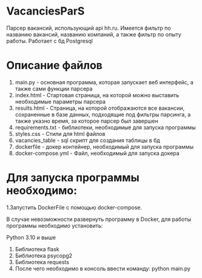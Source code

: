 # VacanciesParS
Парсер вакансий, использующий api hh.ru. Имеется фильтр по названию вакансий, названию компаний, а также фильтр по опыту работы. Работает с бд Postgresql
# Описание файлов
1. main.py - основная программа, которая запускает веб интерфейс, а также сами функции парсера
2. index.html - Стартовая страница, на которой можно выставить необходимые параметры парсера
3. results.html - Страница, на которой отображаются все вакансии, сохраненные в базе данных, подходящие под фильтры парсинга, а также указно время, за которое парсер был завершен
4. requirements.txt - библиотеки, необходимые для запуска программы
5. styles.css - Стили для html файлов
6. vacancies_table - sql скрипт для создания таблицы в бд
7. dockerfile - докер контейнер, необходимый для запуска программы
8. docker-compose.yml - Файл, необходимый для запуска докера

# Для запуска программы необходимо:
1.Запустить DockerFile с помощью docker-compose.

В случае невозможности развернуть программу в Docker, для работы программы необходимо установить:

Python 3.10 и выше
1. Библиотека flask
2. Библиотека psycopg2
3. Библиотека requests
4. После чего необходимо в консоль ввести команду: python main.py
